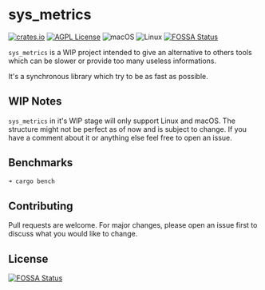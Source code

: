 sys_metrics
========
[![crates.io](https://img.shields.io/crates/v/sys_metrics.svg)](https://crates.io/crates/sys_metrics)
[![AGPL License](https://img.shields.io/badge/license-AGPL-blue.svg)](LICENSE)
![macOS](https://github.com/Martichou/sys_metrics/workflows/macOS/badge.svg)
![Linux](https://github.com/Martichou/sys_metrics/workflows/Linux/badge.svg)
[![FOSSA Status](https://app.fossa.com/api/projects/git%2Bgithub.com%2FMartichou%2Fsys_metrics.svg?type=shield)](https://app.fossa.com/projects/git%2Bgithub.com%2FMartichou%2Fsys_metrics?ref=badge_shield)

`sys_metrics` is a WIP project intended to give an alternative to others tools which can be slower or provide too many useless informations.

It's a synchronous library which try to be as fast as possible.

WIP Notes
--------------------------

`sys_metrics` in it's WIP stage will only support Linux and macOS.
The structure might not be perfect as of now and is subject to change. If you have a comment about it or anything else feel free to open an issue.

Benchmarks
--------------------------

```bash
➜ cargo bench
```

Contributing
--------------------------

Pull requests are welcome. For major changes, please open an issue first to discuss what you would like to change.

## License
[![FOSSA Status](https://app.fossa.com/api/projects/git%2Bgithub.com%2FMartichou%2Fsys_metrics.svg?type=large)](https://app.fossa.com/projects/git%2Bgithub.com%2FMartichou%2Fsys_metrics?ref=badge_large)